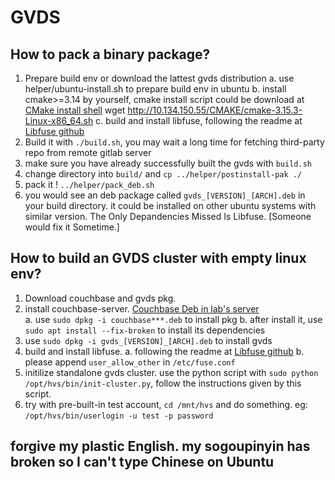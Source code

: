 # GVDS

## How to pack a binary package?
1. Prepare build env or download the lattest gvds distribution
    a. use helper/ubuntu-install.sh to prepare build env in ubuntu
    b. install cmake>=3.14 by yourself, cmake install script could be download at [CMake install shell](http://10.134.150.55/CMAKE/cmake-3.15.3-Linux-x86_64.sh)
        wget http://10.134.150.55/CMAKE/cmake-3.15.3-Linux-x86_64.sh
    c. build and install libfuse, following the readme at [Libfuse github](https://github.com/libfuse/libfuse)
2. Build it with `./build.sh`, you may wait a long time for fetching third-party repo from remote gitlab server
3. make sure you have already successfully built the gvds with `build.sh`
4. change directory into `build/` and `cp ../helper/postinstall-pak ./`
5. pack it ! `../helper/pack_deb.sh`
6. you would see an deb package called `gvds_[VERSION]_[ARCH].deb` in your build directory. it could be installed on other ubuntu systems with similar version. The Only Depandencies Missed Is Libfuse. [Someone would fix it Sometime.]

## How to build an GVDS cluster with empty linux env?
1. Download couchbase and gvds pkg.
2. install couchbase-server.
[Couchbase Deb in lab's server](http://10.134.150.155/owncloud/index.php/s/HavNXn93aRfQDML)  
    a. use `sudo dpkg -i couchbase***.deb` to install pkg
    b. after install it, use `sudo apt install --fix-broken` to install its dependencies
2. use `sudo dpkg -i gvds_[VERSION]_[ARCH].deb` to install gvds
3. build and install libfuse.
    a. following the readme at [Libfuse github](https://github.com/libfuse/libfuse)
    b. please append `user_allow_other` in `/etc/fuse.conf`
4. initilize standalone gvds cluster. use the python script with `sudo python /opt/hvs/bin/init-cluster.py`, follow the instructions given by this script.
5. try with pre-built-in test account, `cd /mnt/hvs` and do something. 
    eg: `/opt/hvs/bin/userlogin -u test -p password`

## forgive my plastic English. my sogoupinyin has broken so I can't type Chinese on Ubuntu